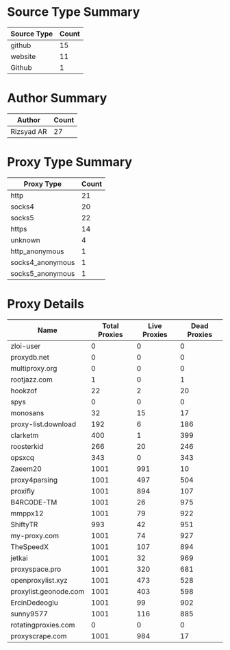 # Source Type Summary

| Source Type | Count |
|-------------|-------|
| github | 15 |
| website | 11 |
| Github | 1 |


# Author Summary

| Author | Count |
|--------|-------|
| Rizsyad AR | 27 |


# Proxy Type Summary

| Proxy Type | Count |
|------------|-------|
| http | 21 |
| socks4 | 20 |
| socks5 | 22 |
| https | 14 |
| unknown | 4 |
| http_anonymous | 1 |
| socks4_anonymous | 1 |
| socks5_anonymous | 1 |


# Proxy Details

| Name | Total Proxies | Live Proxies | Dead Proxies |
|------|---------------|--------------|---------------|
| zloi-user | 0 | 0 | 0 |
| proxydb.net | 0 | 0 | 0 |
| multiproxy.org | 0 | 0 | 0 |
| rootjazz.com | 1 | 0 | 1 |
| hookzof | 22 | 2 | 20 |
| spys | 0 | 0 | 0 |
| monosans | 32 | 15 | 17 |
| proxy-list.download | 192 | 6 | 186 |
| clarketm | 400 | 1 | 399 |
| roosterkid | 266 | 20 | 246 |
| opsxcq | 343 | 0 | 343 |
| Zaeem20 | 1001 | 991 | 10 |
| proxy4parsing | 1001 | 497 | 504 |
| proxifly | 1001 | 894 | 107 |
| B4RC0DE-TM | 1001 | 26 | 975 |
| mmppx12 | 1001 | 79 | 922 |
| ShiftyTR | 993 | 42 | 951 |
| my-proxy.com | 1001 | 74 | 927 |
| TheSpeedX | 1001 | 107 | 894 |
| jetkai | 1001 | 32 | 969 |
| proxyspace.pro | 1001 | 320 | 681 |
| openproxylist.xyz | 1001 | 473 | 528 |
| proxylist.geonode.com | 1001 | 403 | 598 |
| ErcinDedeoglu | 1001 | 99 | 902 |
| sunny9577 | 1001 | 116 | 885 |
| rotatingproxies.com | 0 | 0 | 0 |
| proxyscrape.com | 1001 | 984 | 17 |
